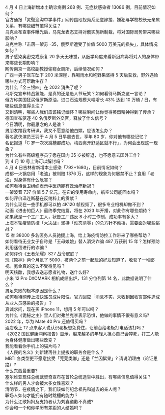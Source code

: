 4 月 4 日上海新增本土确诊病例 268 例、无症状感染者 13086 例，目前情况如何？  
官方通报「灵璧渔沟中学事件」网传围殴视频系恶意嫁接、嫌犯与学校校长无亲属关系，有哪些细节值得关注？  
乌克兰布查事件曝光后，马克龙表态支持对俄实施新制裁，将对国际局势带来哪些影响？  
乌克兰称「击落一架苏 -35，俄罗斯遭受了价值 5000 万美元的损失」，具体情况如何？  
男子感染奥密克戎康复 20 多天无味觉，从医学角度来看新冠病毒将对人的身体带来哪些长期影响？  
网传南京一高校副教授偷窥女厕所，后续情况如何？  
广西一男子驾车坠下 200 米深崖，靠喝雨水和吃野果坚持 5 天后获救，野外遇险哪些方式可帮助生存？  
为什么「金三银四」在 2022 消失了呢？  
马斯克宣布转战氢能，是真的还是愚人节玩笑？如何看待马斯克这一言论？  
俄方称美国狂买俄罗斯原油，进口石油规模大幅增长 43% 达到 10 万桶 / 日，有哪些信息值得关注？  
又到清明，哪些人我们应该铭记缅怀？哪些瞬间让你觉得英烈精神得到了传承？  
德国宣布驱逐 40 名俄罗斯外交官，释放了什么信号？  
今日清明，你最思念的人是谁？  
男朋友蹭我考研课，我又不愿意给他白嫖，应该怎么办？  
著名武侠演员王羽于 4 月 5 日早晨去世，享年 80 岁，你对他有哪些记忆？  
名记报道「C 罗一次次跳槽都成功，梅西离开舒适区就不行」，为何会出现这一现象？  
为什么有些高级程序员宁愿在国内 35 岁被辞退，也不愿意去国外工作?  
到 4 月 10 号上海可以解封吗？  
4 月 4 日吉林省新增本土感染「792+1680」，目前情况如何？  
成都一火锅店用「老油」被判赔 1376 万，这样的现象为何屡禁不止？食用「老油」对身体有什么危害？  
如何看待世卫组织表示中医药能有效治疗新冠？  
一架波音 737 价值 5.7 亿元，在它的使用寿命内，航空公司能回本吗？  
如何评价泽连斯基在反纳粹上的贡献？  
为什么现在一些手机都可以拍 4K120 帧视频了，很多专业相机却做不到？  
动画《进击的巨人》最终季完结篇，将在 2023 年开播，对此你有哪些期待？  
如果我是一个工厂工人，状告工厂违反 8 小时工作制，成功率有多大？  
上海本轮疫情防控「大决战」坚持「动态清零」的总方针不动摇，需要面对哪些挑战？  
15 省 38000 多名医务人员驰援上海，给上海疫情防控工作带来了哪些帮助？  
如何看待无业女子自称是「王母娘娘」替人消灾诈骗 487 万获刑 15 年？怎样预防利用迷信进行的诈骗？  
如何评价《王者荣耀》S27 战令皮肤？  
玩《原神》两个月氪了 5000，被两个之前一起玩的好友知道了，收获了一堆鄙视。氪金真的这么不受待见吗？  
明天核酸，我想去送志愿者礼物，送什么好?  
小米 12 Pro DXOMARK 相机成绩出炉，131 分位列第 14 名，此数据说明了什么？  
男足失败的根本原因是什么？  
如何看待网传上海快递员成片阳性，官方回应「消息不实，未收到因收寄邮件造成从业人员感染的报告」？  
真诚求问，现在买 iPhone 11，想用 5 年可以吗？  
为什么《诡秘之主》里人们对弗兰克李表示恐惧，他做的事情不很有意义吗?  
2022 年，华为 Mate 40 Pro 还值得买吗？  
酒店晚上 12 点来客人说认识老板想免费住，让前台给老板打电话该打吗？  
《2022 国民健康洞察报告》显示，越来越多的年轻人担心自己会猝死，打工人能为身体健康做出哪些改变？  
我能看看你手机上的猫片吗？  
《人民的名义》刘新建再往上提拔的职务会是什么？  
MBTI 各类型更不愿意接受「莞莞类卿」还是「兰因絮果」? 请说明理由（论证思路）?  
什么东西最重要?  
塞尔维亚现任总统武契奇宣布在首轮总统选举中胜出，有哪些信息值得关注？  
什么样的男人才会被大多女性喜欢？  
清明节，在疫情之下，我们该如何纪念祖先和逝去的亲人呢？  
职场人如何才能拥有随时跳槽的能力？  
为什么江歌妈妈及支持者认为刘鑫道歉不真诚?  
你会和一个和你学历有差距的人结婚吗？  
